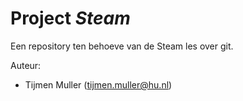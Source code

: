 # Project _Steam_

Een repository ten behoeve van de Steam les over git.

Auteur:
* Tijmen Muller (tijmen.muller@hu.nl)

